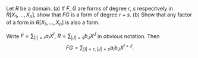 Let $R$ be a domain. (a) If $F$, $G$ are forms of degree $r$, $s$ respecitvely
in $R[X_1,\dots,X_n]$, show that $FG$ is a form of degree $r+s$. (b) Show that
any factor of a form in $R[X_1,\dots,X_n]$ is also a form.

Write $F = \sum_{|I|=r}a_IX^I$, $R = \sum_{|J|=s}b_JX^J$ in obvious notation.
Then
$$FG=\sum_{|I|=r, |J|=s}a_Ib_JX^{I+J}.$$
